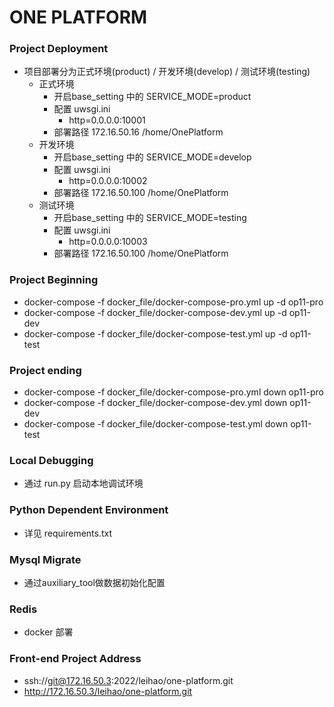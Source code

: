 # ONE PLATFORM

### Project Deployment
* 项目部署分为正式环境(product) / 开发环境(develop) / 测试环境(testing)
  * 正式环境
    * 开启base_setting 中的 SERVICE_MODE=product 
    * 配置 uwsgi.ini
      * http=0.0.0.0:10001
    * 部署路径 172.16.50.16 /home/OnePlatform
  * 开发环境
    * 开启base_setting 中的 SERVICE_MODE=develop 
    * 配置 uwsgi.ini
      * http=0.0.0.0:10002
    * 部署路径 172.16.50.100 /home/OnePlatform
  * 测试环境
    * 开启base_setting 中的 SERVICE_MODE=testing
    * 配置 uwsgi.ini
      * http=0.0.0.0:10003
    * 部署路径 172.16.50.100 /home/OnePlatform

### Project Beginning
* docker-compose -f docker_file/docker-compose-pro.yml up -d op11-pro
* docker-compose -f docker_file/docker-compose-dev.yml up -d op11-dev
* docker-compose -f docker_file/docker-compose-test.yml up -d op11-test

### Project ending
* docker-compose -f docker_file/docker-compose-pro.yml down op11-pro
* docker-compose -f docker_file/docker-compose-dev.yml down op11-dev
* docker-compose -f docker_file/docker-compose-test.yml down op11-test

### Local Debugging
* 通过 run.py 启动本地调试环境

### Python Dependent Environment
* 详见 requirements.txt

### Mysql Migrate
* 通过auxiliary_tool做数据初始化配置

### Redis
* docker 部署

### Front-end Project Address
* ssh://git@172.16.50.3:2022/leihao/one-platform.git
* http://172.16.50.3/leihao/one-platform.git
